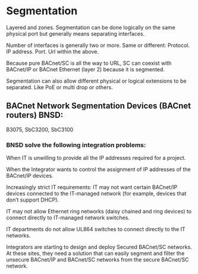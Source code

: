 # Segmentation

Layered and zones. Segmentation can be done logically on the same physical port but generally means separating interfaces. 

Number of interfaces is generally two or more. Same or different: Protocol. IP address. Port. Url within the above. 

Because pure BACnet/SC is all the way to URL, SC can coexist with BACnet/IP or BACnet Ethernet (layer 2) because it is segmented. 

Segmentation can also allow different physical or logical extensions to be separated. Like PoE or multi drop or others.

## BACnet Network Segmentation Devices (BACnet routers) BNSD:
B3075, SbC3200, SbC3100

### BNSD solve the following integration problems:

When IT is unwilling to provide all the IP addresses required for a project.

When the Integrator wants to control the assignment of IP addresses of the BACnet/IP devices.

Increasingly strict IT requirements: IT may not want certain BACnet/IP devices connected to the IT-managed network (for example, devices that don’t support DHCP).

IT may not allow Ethernet ring networks (daisy chained and ring devices) to connect directly to IT-managed network switches.

IT departments do not allow UL864 switches to connect directly to the IT networks.

Integrators are starting to design and deploy Secured BACnet/SC networks. At these sites, they need a solution that can easily segment and filter the unsecure BACnet/IP and BACnet/SC networks from the secure BACnet/SC network.
 
